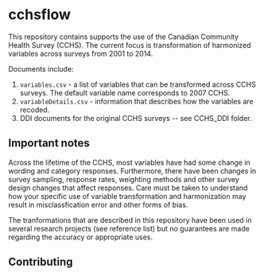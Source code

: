 # cchsflow

This repository contains supports the use of the Canadian Community Health Survey (CCHS). The current focus is transformation of harmonized variables across surveys from 2001 to 2014. 

Documents include:

1. `variables.csv` - a list of variables that can be transformed across CCHS surveys. The default variable name corresponds to 2007 CCHS.  
2. `variableDetails.csv` - information that describes how the variables are recoded. 
3. DDI documents for the original CCHS surveys -- see CCHS_DDI folder.

## Important notes

Across the lifetime of the CCHS, most variables have had some change in wording and category responses. Furthermore, there have been changes in survey sampling, response rates, weighting methods and other survey design changes that affect responses. Care must be taken to understand how your specific use of variable transformation and harmonization may result in misclassfication error and other forms of bias. 

The tranformations that are described in this repository have been used in several research projects (see reference list) but no guarantees are made regarding the accuracy or appropriate uses.

## Contributing

